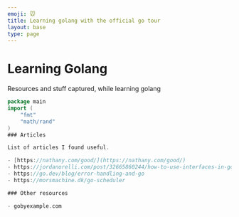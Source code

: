 ```yaml
---
emoji: 🐭
title: Learning golang with the official go tour
layout: base
type: page
---
```


# Learning Golang


Resources and stuff captured, while learning golang


```go
package main
import (
	"fmt"
	"math/rand"
)
### Articles

List of articles I found useful.

- [https://nathany.com/good/](https://nathany.com/good/)
- https://jordanorelli.com/post/32665860244/how-to-use-interfaces-in-go
- https://go.dev/blog/error-handling-and-go
- https://morsmachine.dk/go-scheduler

### Other resources

- gobyexample.com